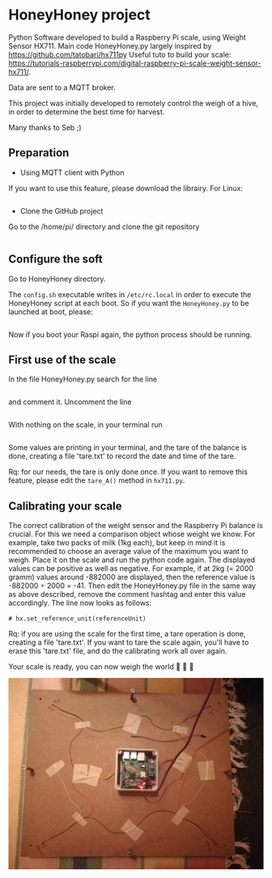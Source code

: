 # HoneyHoney project

Python Software developed to build a Raspberry Pi scale, using Weight Sensor HX711.
Main code HoneyHoney.py largely inspired by https://github.com/tatobari/hx711py
Useful tuto to build your scale: https://tutorials-raspberrypi.com/digital-raspberry-pi-scale-weight-sensor-hx711/.

Data are sent to a MQTT broker.

This project was initially developed to remotely control the weigh of a hive, in order to determine the best time for harvest.

Many thanks to Seb ;)

## Preparation

- Using MQTT client with Python

If you want to use this feature, please download the librairy.
For Linux:
```sudo apt-get install -y python-paho-mqtt
```

- Clone the GitHub project

Go to the /home/pi/ directory and clone the git repository
```git clone https://github.com/girardcarillo/HoneyHoney.git
```
## Configure the soft
Go to HoneyHoney directory.

The `config.sh` executable writes in `/etc/rc.local` in order to execute the HoneyHoney script at
each boot.
So if you want the `HoneyHoney.py` to be launched at boot, please:
```sudo ./config.sh
```
Now if you boot your Raspi again, the python process should be running.

## First use of the scale

In the file HoneyHoney.py search for the line
```hx.set_reference_unit(24)
```
and comment it. Uncomment the line
```hx.set_reference_unit(referenceUnit)
```
With nothing on the scale, in your terminal run
```sudo python HoneyHoney.py
```
Some values are printing in your terminal, and the tare of the balance is done, creating a file 'tare.txt' to record the date and time of the tare.

Rq: for our needs, the tare is only done once. If you want to remove this feature, please edit the `tare_A()` method in `hx711.py`.

## Calibrating your scale

The correct calibration of the weight sensor and the Raspberry Pi balance is crucial. For this we need a comparison object whose weight we know.
For example, take two packs of milk (1kg each), but keep in mind it is recommended to choose an average value of the maximum you want to weigh.
Place it on the scale and run the python code again.
The displayed values can be positive as well as negative.
For example, if at 2kg (= 2000 gramm) values around -882000 are displayed, then the reference value is -882000 ÷ 2000 = -41.
Then edit the HoneyHoney.py file in the same way as above described, remove the comment hashtag and enter this value accordingly.
The line now looks as follows:

```hx.set_reference_unit(-441)
# hx.set_reference_unit(referenceUnit)
```
Rq: if you are using the scale for the first time, a tare operation is done, creating a file 'tare.txt'.
If you want to tare the scale again, you'll have to erase this 'tare.txt' file, and do the calibrating work all over again.

Your scale is ready, you can now weigh the world :honeybee: :honeybee: :honeybee:


![image](RaspiScale.jpg)
